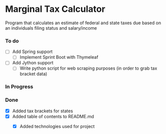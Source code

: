 # Marginal Tax Calculator
Program that calculates an estimate of federal and state taxes due based on an individuals filing status and
salary/income

### To do
- [ ] Add Spring support
  - [ ] Implement Sprint Boot with Thymeleaf
- [ ] Add Jython support
  - [ ] Write python script for web scraping purposes (in order to grab tax bracket data)

### In Progress

### Done
- [x] Added tax brackets for states
- [x] Added table of contents to README.md
  - [x] Added technologies used for project
 
